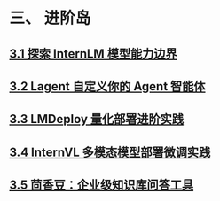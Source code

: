 # 三、 进阶岛

## [3.1 探索 InternLM 模型能力边界](进阶岛/3.1%20探索%20InternLM%20模型能力边界.md)

## [3.2 Lagent 自定义你的 Agent 智能体](进阶岛/3.2%20Lagent%20自定义你的%20Agent%20智能体.md)

## [3.3 LMDeploy 量化部署进阶实践](进阶岛/3.3%20LMDeploy%20量化部署进阶实践.md)

## [3.4 InternVL 多模态模型部署微调实践](进阶岛/3.4%20InternVL%20多模态模型部署微调实践.md)

## [3.5 茴香豆：企业级知识库问答工具](进阶岛/3.5%20茴香豆：企业级知识库问答工具.md)